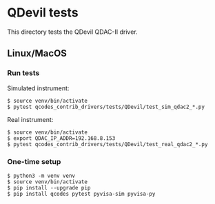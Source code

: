 # QDevil tests

This directory tests the QDevil QDAC-II driver.

## Linux/MacOS

### Run tests

Simulated instrument:

    $ source venv/bin/activate
    $ pytest qcodes_contrib_drivers/tests/QDevil/test_sim_qdac2_*.py

Real instrument:

    $ source venv/bin/activate
    $ export QDAC_IP_ADDR=192.168.8.153
    $ pytest qcodes_contrib_drivers/tests/QDevil/test_real_qdac2_*.py


### One-time setup

    $ python3 -m venv venv
    $ source venv/bin/activate
    $ pip install --upgrade pip
    $ pip install qcodes pytest pyvisa-sim pyvisa-py
